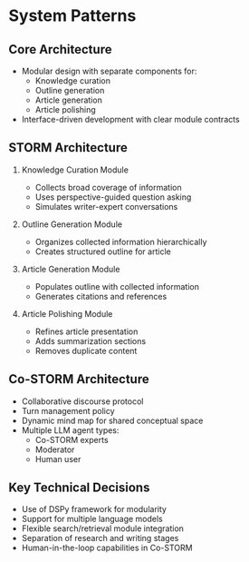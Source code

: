 # System Patterns

## Core Architecture
- Modular design with separate components for:
  - Knowledge curation
  - Outline generation
  - Article generation
  - Article polishing
- Interface-driven development with clear module contracts

## STORM Architecture
1. Knowledge Curation Module
   - Collects broad coverage of information
   - Uses perspective-guided question asking
   - Simulates writer-expert conversations

2. Outline Generation Module
   - Organizes collected information hierarchically
   - Creates structured outline for article

3. Article Generation Module
   - Populates outline with collected information
   - Generates citations and references

4. Article Polishing Module
   - Refines article presentation
   - Adds summarization sections
   - Removes duplicate content

## Co-STORM Architecture
- Collaborative discourse protocol
- Turn management policy
- Dynamic mind map for shared conceptual space
- Multiple LLM agent types:
  - Co-STORM experts
  - Moderator
  - Human user

## Key Technical Decisions
- Use of DSPy framework for modularity
- Support for multiple language models
- Flexible search/retrieval module integration
- Separation of research and writing stages
- Human-in-the-loop capabilities in Co-STORM

